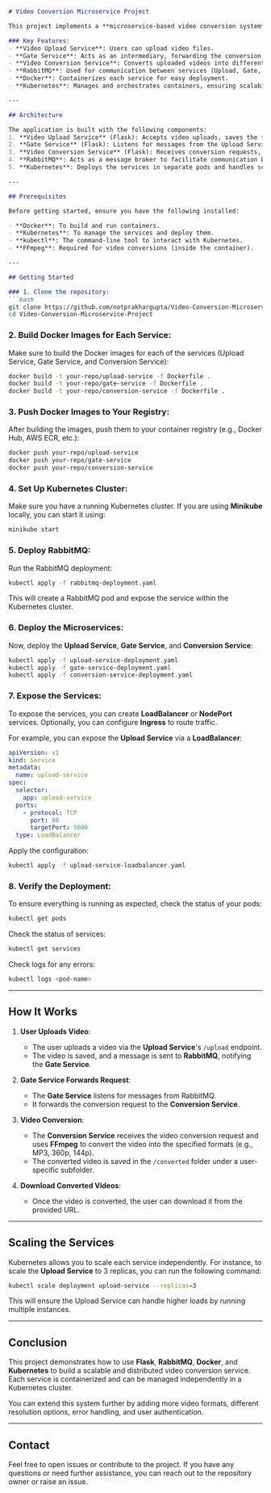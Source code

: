 
```markdown
# Video Conversion Microservice Project

This project implements a **microservice-based video conversion system** using **Flask**, **RabbitMQ**, **Docker**, **Kubernetes**, and **FFmpeg**. The system allows users to upload videos and have them converted into various formats (e.g., MP3, 360p, 144p, etc.).

### Key Features:
- **Video Upload Service**: Users can upload video files.
- **Gate Service**: Acts as an intermediary, forwarding the conversion request from the Upload Service to the Conversion Service.
- **Video Conversion Service**: Converts uploaded videos into different formats such as MP3, 360p, 144p, etc.
- **RabbitMQ**: Used for communication between services (Upload, Gate, and Conversion).
- **Docker**: Containerizes each service for easy deployment.
- **Kubernetes**: Manages and orchestrates containers, ensuring scalability and availability.

---

## Architecture

The application is built with the following components:
1. **Video Upload Service** (Flask): Accepts video uploads, saves the files, and sends a message to RabbitMQ to trigger the video conversion process.
2. **Gate Service** (Flask): Listens for messages from the Upload Service and forwards the conversion request to the Conversion Service.
3. **Video Conversion Service** (Flask): Receives conversion requests, processes the video using FFmpeg, and saves the converted videos.
4. **RabbitMQ**: Acts as a message broker to facilitate communication between services.
5. **Kubernetes**: Deploys the services in separate pods and handles scaling and networking.

---

## Prerequisites

Before getting started, ensure you have the following installed:

- **Docker**: To build and run containers.
- **Kubernetes**: To manage the services and deploy them.
- **kubectl**: The command-line tool to interact with Kubernetes.
- **FFmpeg**: Required for video conversions (inside the container).

---

## Getting Started

### 1. Clone the repository:
```bash
git clone https://github.com/notprakhargupta/Video-Conversion-Microservice-Project.git
cd Video-Conversion-Microservice-Project
```

### 2. Build Docker Images for Each Service:

Make sure to build the Docker images for each of the services (Upload Service, Gate Service, and Conversion Service):

```bash
docker build -t your-repo/upload-service -f Dockerfile .
docker build -t your-repo/gate-service -f Dockerfile .
docker build -t your-repo/conversion-service -f Dockerfile .
```

### 3. Push Docker Images to Your Registry:

After building the images, push them to your container registry (e.g., Docker Hub, AWS ECR, etc.):

```bash
docker push your-repo/upload-service
docker push your-repo/gate-service
docker push your-repo/conversion-service
```

### 4. Set Up Kubernetes Cluster:

Make sure you have a running Kubernetes cluster. If you are using **Minikube** locally, you can start it using:

```bash
minikube start
```

### 5. Deploy RabbitMQ:

Run the RabbitMQ deployment:

```bash
kubectl apply -f rabbitmq-deployment.yaml
```

This will create a RabbitMQ pod and expose the service within the Kubernetes cluster.

### 6. Deploy the Microservices:

Now, deploy the **Upload Service**, **Gate Service**, and **Conversion Service**:

```bash
kubectl apply -f upload-service-deployment.yaml
kubectl apply -f gate-service-deployment.yaml
kubectl apply -f conversion-service-deployment.yaml
```

### 7. Expose the Services:

To expose the services, you can create **LoadBalancer** or **NodePort** services. Optionally, you can configure **Ingress** to route traffic.

For example, you can expose the **Upload Service** via a **LoadBalancer**:

```yaml
apiVersion: v1
kind: Service
metadata:
  name: upload-service
spec:
  selector:
    app: upload-service
  ports:
    - protocol: TCP
      port: 80
      targetPort: 5000
  type: LoadBalancer
```

Apply the configuration:

```bash
kubectl apply -f upload-service-loadbalancer.yaml
```

### 8. Verify the Deployment:

To ensure everything is running as expected, check the status of your pods:

```bash
kubectl get pods
```

Check the status of services:

```bash
kubectl get services
```

Check logs for any errors:

```bash
kubectl logs <pod-name>
```

---

## How It Works

1. **User Uploads Video**:
   - The user uploads a video via the **Upload Service**'s `/upload` endpoint.
   - The video is saved, and a message is sent to **RabbitMQ**, notifying the **Gate Service**.

2. **Gate Service Forwards Request**:
   - The **Gate Service** listens for messages from RabbitMQ.
   - It forwards the conversion request to the **Conversion Service**.

3. **Video Conversion**:
   - The **Conversion Service** receives the video conversion request and uses **FFmpeg** to convert the video into the specified formats (e.g., MP3, 360p, 144p).
   - The converted video is saved in the `/converted` folder under a user-specific subfolder.

4. **Download Converted Videos**:
   - Once the video is converted, the user can download it from the provided URL.

---

## Scaling the Services

Kubernetes allows you to scale each service independently. For instance, to scale the **Upload Service** to 3 replicas, you can run the following command:

```bash
kubectl scale deployment upload-service --replicas=3
```

This will ensure the Upload Service can handle higher loads by running multiple instances.

---

## Conclusion

This project demonstrates how to use **Flask**, **RabbitMQ**, **Docker**, and **Kubernetes** to build a scalable and distributed video conversion service. Each service is containerized and can be managed independently in a Kubernetes cluster.

You can extend this system further by adding more video formats, different resolution options, error handling, and user authentication.

---

## Contact

Feel free to open issues or contribute to the project. If you have any questions or need further assistance, you can reach out to the repository owner or raise an issue.

